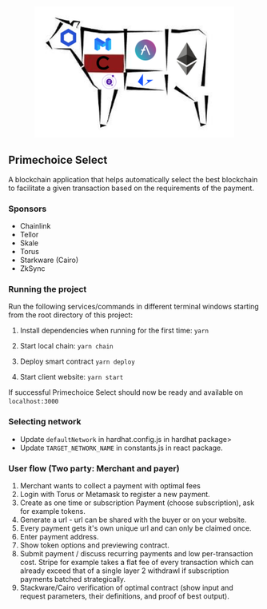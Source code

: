 <p align='center'>
    <img src='./img/logo.png' width=400/>
</p>

## Primechoice Select

A blockchain application that helps automatically select the best blockchain to facilitate a given transaction based on the requirements of the payment.

### Sponsors

- Chainlink
- Tellor
- Skale
- Torus
- Starkware (Cairo)
- ZkSync

<!--
https://github.com/austintgriffith/scaffold-eth#%EF%B8%8F-quick-start
-->

### Running the project

Run the following services/commands in different terminal windows starting from the root directory of this project:

1. Install dependencies when running for the first time:
   `yarn`

2. Start local chain:
   `yarn chain`

3. Deploy smart contract
   `yarn deploy`

4. Start client website:
   `yarn start`

If successful Primechoice Select should now be ready and available on `localhost:3000`

### Selecting network

- Update `defaultNetwork` in hardhat.config.js in hardhat package>
- Update `TARGET_NETWORK_NAME` in constants.js in react package.

### User flow (Two party: Merchant and payer)

1. Merchant wants to collect a payment with optimal fees
2. Login with Torus or Metamask to register a new payment.
3. Create as one time or subscription Payment (choose subscription), ask for example tokens.
4. Generate a url - url can be shared with the buyer or on your website.
5. Every payment gets it's own unique url and can only be claimed once.
6. Enter payment address.
7. Show token options and previewing contract.
8. Submit payment / discuss recurring payments and low per-transaction cost. Stripe for example takes a flat fee of every transaction which can already exceed that of a single layer 2 withdrawl if subscription payments batched strategically.
9. Stackware/Cairo verification of optimal contract (show input and request parameters, their definitions, and proof of best output).
